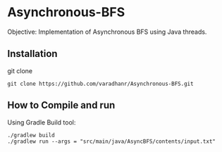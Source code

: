 # Asynchronous-BFS

Objective: Implementation of Asynchronous BFS using Java threads.

Installation
-------------
git clone 

```shell
git clone https://github.com/varadhanr/Asynchronous-BFS.git
```

How to Compile and run
----------------------

Using Gradle Build tool:

```shell
./gradlew build
./gradlew run --args = "src/main/java/AsyncBFS/contents/input.txt"
```

